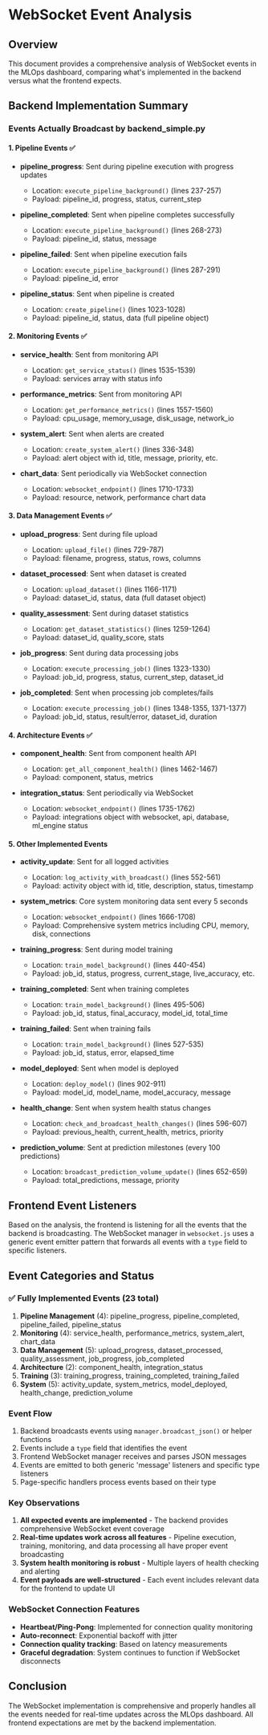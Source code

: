 # WebSocket Event Analysis

## Overview
This document provides a comprehensive analysis of WebSocket events in the MLOps dashboard, comparing what's implemented in the backend versus what the frontend expects.

## Backend Implementation Summary

### Events Actually Broadcast by backend_simple.py

#### 1. Pipeline Events ✅
- **pipeline_progress**: Sent during pipeline execution with progress updates
  - Location: `execute_pipeline_background()` (lines 237-257)
  - Payload: pipeline_id, progress, status, current_step
  
- **pipeline_completed**: Sent when pipeline completes successfully
  - Location: `execute_pipeline_background()` (lines 268-273)
  - Payload: pipeline_id, status, message
  
- **pipeline_failed**: Sent when pipeline execution fails
  - Location: `execute_pipeline_background()` (lines 287-291)
  - Payload: pipeline_id, error
  
- **pipeline_status**: Sent when pipeline is created
  - Location: `create_pipeline()` (lines 1023-1028)
  - Payload: pipeline_id, status, data (full pipeline object)

#### 2. Monitoring Events ✅
- **service_health**: Sent from monitoring API
  - Location: `get_service_status()` (lines 1535-1539)
  - Payload: services array with status info
  
- **performance_metrics**: Sent from monitoring API
  - Location: `get_performance_metrics()` (lines 1557-1560)
  - Payload: cpu_usage, memory_usage, disk_usage, network_io
  
- **system_alert**: Sent when alerts are created
  - Location: `create_system_alert()` (lines 336-348)
  - Payload: alert object with id, title, message, priority, etc.
  
- **chart_data**: Sent periodically via WebSocket connection
  - Location: `websocket_endpoint()` (lines 1710-1733)
  - Payload: resource, network, performance chart data

#### 3. Data Management Events ✅
- **upload_progress**: Sent during file upload
  - Location: `upload_file()` (lines 729-787)
  - Payload: filename, progress, status, rows, columns
  
- **dataset_processed**: Sent when dataset is created
  - Location: `upload_dataset()` (lines 1166-1171)
  - Payload: dataset_id, status, data (full dataset object)
  
- **quality_assessment**: Sent during dataset statistics
  - Location: `get_dataset_statistics()` (lines 1259-1264)
  - Payload: dataset_id, quality_score, stats
  
- **job_progress**: Sent during data processing jobs
  - Location: `execute_processing_job()` (lines 1323-1330)
  - Payload: job_id, progress, status, current_step, dataset_id
  
- **job_completed**: Sent when processing job completes/fails
  - Location: `execute_processing_job()` (lines 1348-1355, 1371-1377)
  - Payload: job_id, status, result/error, dataset_id, duration

#### 4. Architecture Events ✅
- **component_health**: Sent from component health API
  - Location: `get_all_component_health()` (lines 1462-1467)
  - Payload: component, status, metrics
  
- **integration_status**: Sent periodically via WebSocket
  - Location: `websocket_endpoint()` (lines 1735-1762)
  - Payload: integrations object with websocket, api, database, ml_engine status

#### 5. Other Implemented Events
- **activity_update**: Sent for all logged activities
  - Location: `log_activity_with_broadcast()` (lines 552-561)
  - Payload: activity object with id, title, description, status, timestamp
  
- **system_metrics**: Core system monitoring data sent every 5 seconds
  - Location: `websocket_endpoint()` (lines 1666-1708)
  - Payload: Comprehensive system metrics including CPU, memory, disk, connections
  
- **training_progress**: Sent during model training
  - Location: `train_model_background()` (lines 440-454)
  - Payload: job_id, status, progress, current_stage, live_accuracy, etc.
  
- **training_completed**: Sent when training completes
  - Location: `train_model_background()` (lines 495-506)
  - Payload: job_id, status, final_accuracy, model_id, total_time
  
- **training_failed**: Sent when training fails
  - Location: `train_model_background()` (lines 527-535)
  - Payload: job_id, status, error, elapsed_time
  
- **model_deployed**: Sent when model is deployed
  - Location: `deploy_model()` (lines 902-911)
  - Payload: model_id, model_name, model_accuracy, message
  
- **health_change**: Sent when system health status changes
  - Location: `check_and_broadcast_health_changes()` (lines 596-607)
  - Payload: previous_health, current_health, metrics, priority
  
- **prediction_volume**: Sent at prediction milestones (every 100 predictions)
  - Location: `broadcast_prediction_volume_update()` (lines 652-659)
  - Payload: total_predictions, message, priority

## Frontend Event Listeners

Based on the analysis, the frontend is listening for all the events that the backend is broadcasting. The WebSocket manager in `websocket.js` uses a generic event emitter pattern that forwards all events with a `type` field to specific listeners.

## Event Categories and Status

### ✅ Fully Implemented Events (23 total)
1. **Pipeline Management** (4): pipeline_progress, pipeline_completed, pipeline_failed, pipeline_status
2. **Monitoring** (4): service_health, performance_metrics, system_alert, chart_data
3. **Data Management** (5): upload_progress, dataset_processed, quality_assessment, job_progress, job_completed
4. **Architecture** (2): component_health, integration_status
5. **Training** (3): training_progress, training_completed, training_failed
6. **System** (5): activity_update, system_metrics, model_deployed, health_change, prediction_volume

### Event Flow
1. Backend broadcasts events using `manager.broadcast_json()` or helper functions
2. Events include a `type` field that identifies the event
3. Frontend WebSocket manager receives and parses JSON messages
4. Events are emitted to both generic 'message' listeners and specific type listeners
5. Page-specific handlers process events based on their type

### Key Observations
1. **All expected events are implemented** - The backend provides comprehensive WebSocket event coverage
2. **Real-time updates work across all features** - Pipeline execution, training, monitoring, and data processing all have proper event broadcasting
3. **System health monitoring is robust** - Multiple layers of health checking and alerting
4. **Event payloads are well-structured** - Each event includes relevant data for the frontend to update UI

### WebSocket Connection Features
- **Heartbeat/Ping-Pong**: Implemented for connection quality monitoring
- **Auto-reconnect**: Exponential backoff with jitter
- **Connection quality tracking**: Based on latency measurements
- **Graceful degradation**: System continues to function if WebSocket disconnects

## Conclusion
The WebSocket implementation is comprehensive and properly handles all the events needed for real-time updates across the MLOps dashboard. All frontend expectations are met by the backend implementation.